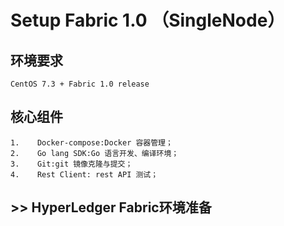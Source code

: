# Setup  Fabric 1.0  （SingleNode）

## 环境要求

```
CentOS 7.3 + Fabric 1.0 release
```

## 核心组件

```
1.    Docker-compose:Docker 容器管理；   
2.    Go lang SDK:Go 语言开发、编译环境；     
3.    Git:git 镜像克隆与提交；     
4.    Rest Client: rest API 测试；
```

## &gt;&gt; **HyperLedger Fabric环境准备**



